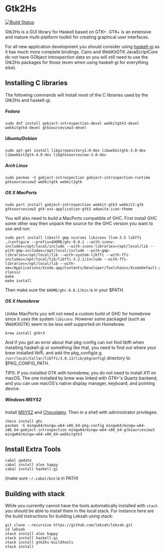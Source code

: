 # Gtk2Hs

[![Build Status](https://github.com/gtk2hs/gtk2hs/workflows/Haskell-CI/badge.svg)](https://github.com/gtk2hs/gtk2hs/actions?query=branch%3Amaster)

Gtk2Hs is a GUI library for Haskell based on GTK+. GTK+ is an extensive and mature multi-platform toolkit
for creating graphical user interfaces.

For all new application development you should consider
using [haskell-gi](https://github.com/haskell-gi/haskell-gi) as it has much more complete bindings.
Cairo and WebKitGTK JavaScriptCore do not have GObject introspection data so you will still need to use
the Gtk2Hs packages for those (even when using haskell-gi for everything else).

## Installing C libraries

The following commands will install most of the C libraries used by the Gtk2Hs and haskell-gi. 

##### Fedora
`sudo dnf install gobject-introspection-devel webkitgtk3-devel  webkitgtk4-devel gtksourceview3-devel`

##### Ubuntu/Debian
`sudo apt-get install libgirepository1.0-dev libwebkitgtk-3.0-dev libwebkit2gtk-4.0-dev libgtksourceview-3.0-dev`

##### Arch Linux
`sudo pacman -S gobject-introspection gobject-introspection-runtime gtksourceview3 webkitgtk webkit2gtk`

##### OS X MacPorts
`sudo port install gobject-introspection webkit-gtk3 webkit2-gtk gtksourceview3 gtk-osx-application-gtk3 adwaita-icon-theme`

You will also need to build a MacPorts compatible of GHC.  First install GHC some other way then unpack the source for the GHC version you want to use and run:

    sudo port install libxslt gmp ncurses libiconv llvm-3.5 libffi
    ./configure --prefix=$HOME/ghc-8.0.1 --with-iconv-includes=/opt/local/include --with-iconv-libraries=/opt/local/lib --with-gmp-includes=/opt/local/include --with-gmp-libraries=/opt/local/lib --with-system-libffi --with-ffi-includes=/opt/local/lib/libffi-3.2.1/include --with-ffi-libraries=/opt/local/lib --with-nm=/Applications/Xcode.app/Contents/Developer/Toolchains/XcodeDefault.xctoolchain/usr/bin/nm-classic
    make
    make install

Then make sure the `$HOME/ghc-8.0.1/bin` is in your $PATH.

##### OS X Homebrew
Unlike MacPorts you will not need a custom build of GHC for homebrew since it uses the system `libiconv`.  However
some packaged (such as WebKitGTK) seem to be less well supported on Homebrew.

`brew install gtk+3`

And if you got an error about that pkg-config can not find libffi when installing haskell-gi or something like that, you need 
to find out where your brew installed libffi, and add the pkg_config(e.g. `/usr/local/Cellar/libffi/3.0.13/lib/pkgconfig`) directory to $PKG_CONFIG_PATH.

TIPS: If you installed GTK with homebrew, you do not need to install X11 on macOS. The one installed by brew was linked with GTK+'s Quartz backend, and you can use macOS's native display manager, keyboard, and pointing device.

##### Windows MSYS2
Install [MSYS2](https://msys2.github.io/) and [Chocolatey](https://chocolatey.org/).  Then in a shell with administrator privileges:

    choco install ghc
    pacman -S mingw64/mingw-w64-x86_64-pkg-config mingw64/mingw-w64-x86_64-gobject-introspection mingw64/mingw-w64-x86_64-gtksourceview3 mingw64/mingw-w64-x86_64-webkitgtk3

## Install Extra Tools

    cabal update
    cabal install alex happy
    cabal install haskell-gi

(make sure `~/.cabal/bin` is in PATH)

## Building with stack

While you currently cannot have the tools automatically installed with `stack` you should be able to install them
in the local stack.  For instance here are the build instructions for building Leksah using stack:

```
git clone --recursive https://github.com/leksah/leksah.git
cd leksah
stack install alex happy
stack install haskell-gi
stack install gtk2hs-buildtools
stack install
```
